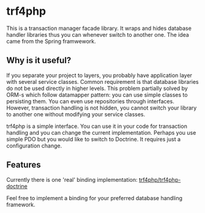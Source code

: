 trf4php
=======

This is a transaction manager facade library. It wraps and hides database handler libraries thus you can whenever switch to another one. The idea came from the Spring framwework.

Why is it useful?
-----------------

If you separate your project to layers, you probably have application layer with several service classes. Common requirement is that database libraries do not be used directly
in higher levels. This problem partially solved by ORM-s which follow datamapper pattern: you can use simple classes to persisting them. You can even use repositories through interfaces.
However, transaction handling is not hidden, you cannot switch your library to another one without modifying your service classes.

trf4php is a simple interface. You can use it in your code for transaction handling and you can change the current implementation. Perhaps you use simple PDO but you would like to switch to Doctrine. It requires just a configuration change.

Features
--------

Currently there is one 'real' binding implementation: [trf4php/trf4php-doctrine](https://github.com/szjani/trf4php-doctrine)

Feel free to implement a binding for your preferred database handling framework.
